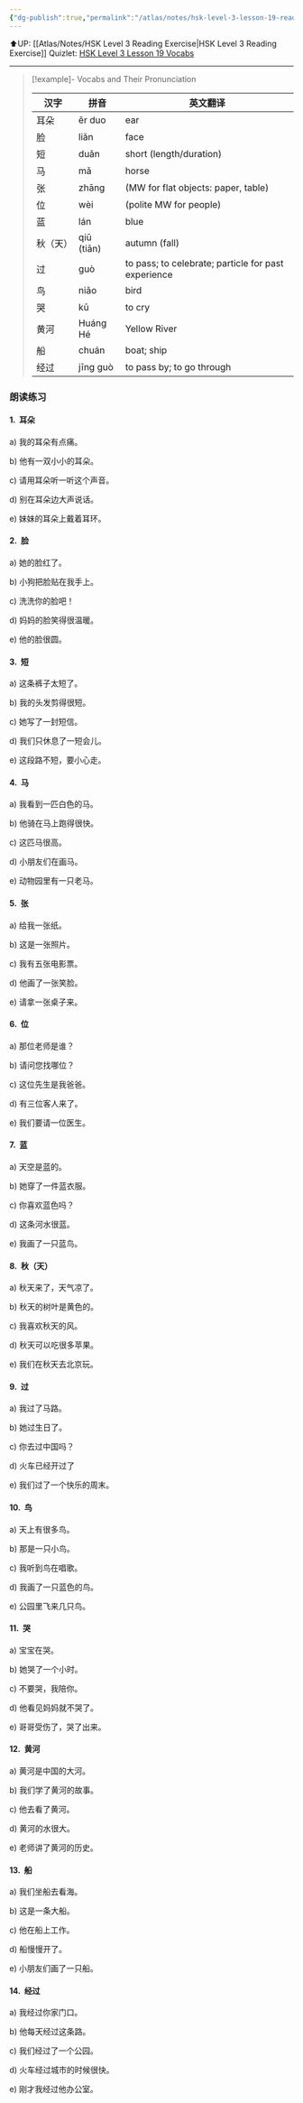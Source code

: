 ```yaml
---
{"dg-publish":true,"permalink":"/atlas/notes/hsk-level-3-lesson-19-reading-exercise/"}
---
```


⬆️UP: [[Atlas/Notes/HSK Level 3 Reading Exercise\|HSK Level 3 Reading Exercise]]
Quizlet: [HSK Level 3 Lesson 19 Vocabs](https://quizlet.com/my/1060392127/hsk-level-3-lesson-19-flash-cards/?i=1vbzw5&x=1jqt)

---

> [!example]- Vocabs and Their Pronunciation
> 
> |汉字|拼音|英文翻译|
> |---|---|---|
> |耳朵|ěr duo|ear|
> |脸|liǎn|face|
> |短|duǎn|short (length/duration)|
> |马|mǎ|horse|
> |张|zhāng|(MW for flat objects: paper, table)|
> |位|wèi|(polite MW for people)|
> |蓝|lán|blue|
> |秋（天）|qiū (tiān)|autumn (fall)|
> |过|guò|to pass; to celebrate; particle for past experience|
> |鸟|niǎo|bird|
> |哭|kū|to cry|
> |黄河|Huáng Hé|Yellow River|
> |船|chuán|boat; ship|
> |经过|jīng guò|to pass by; to go through|


### 朗读练习

#### 1.  耳朵 

a) 我的耳朵有点痛。

b) 他有一双小小的耳朵。

c) 请用耳朵听一听这个声音。

d) 别在耳朵边大声说话。

e) 妹妹的耳朵上戴着耳环。


#### 2.  脸

a) 她的脸红了。

b) 小狗把脸贴在我手上。

c) 洗洗你的脸吧！

d) 妈妈的脸笑得很温暖。

e) 他的脸很圆。

#### 3.  短 

a) 这条裤子太短了。

b) 我的头发剪得很短。

c) 她写了一封短信。

d) 我们只休息了一短会儿。

e) 这段路不短，要小心走。

#### 4.  马 

a) 我看到一匹白色的马。

b) 他骑在马上跑得很快。

c) 这匹马很高。

d) 小朋友们在画马。

e) 动物园里有一只老马。

#### 5.  张 

a) 给我一张纸。

b) 这是一张照片。

c) 我有五张电影票。

d) 他画了一张笑脸。

e) 请拿一张桌子来。

#### 6.  位 

a) 那位老师是谁？

b) 请问您找哪位？

c) 这位先生是我爸爸。

d) 有三位客人来了。

e) 我们要请一位医生。

#### 7.  蓝

a) 天空是蓝的。

b) 她穿了一件蓝衣服。

c) 你喜欢蓝色吗？

d) 这条河水很蓝。

e) 我画了一只蓝鸟。

#### 8.  秋（天）

a) 秋天来了，天气凉了。

b) 秋天的树叶是黄色的。

c) 我喜欢秋天的风。

d) 秋天可以吃很多苹果。

e) 我们在秋天去北京玩。

#### 9.  过

a) 我过了马路。

b) 她过生日了。

c) 你去过中国吗？

d) 火车已经开过了

e) 我们过了一个快乐的周末。

#### 10.  鸟 

a) 天上有很多鸟。

b) 那是一只小鸟。

c) 我听到鸟在唱歌。

d) 我画了一只蓝色的鸟。

e) 公园里飞来几只鸟。

#### 11.  哭

a) 宝宝在哭。

b) 她哭了一个小时。

c) 不要哭，我陪你。

d) 他看见妈妈就不哭了。

e) 哥哥受伤了，哭了出来。

#### 12.  黄河

a) 黄河是中国的大河。

b) 我们学了黄河的故事。

c) 他去看了黄河。

d) 黄河的水很大。

e) 老师讲了黄河的历史。

#### 13.  船

a) 我们坐船去看海。

b) 这是一条大船。

c) 他在船上工作。

d) 船慢慢开了。

e) 小朋友们画了一只船。

#### 14.  经过

a) 我经过你家门口。

b) 他每天经过这条路。

c) 我们经过了一个公园。

d) 火车经过城市的时候很快。

e) 刚才我经过他办公室。